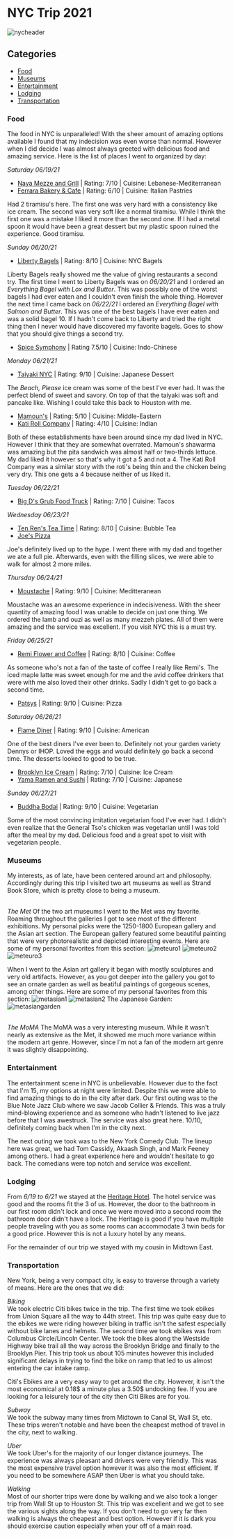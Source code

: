 # NYC Trip 2021
![nycheader](../../images/nycheader.jpg)
## Categories
- [Food](#Food)
- [Museums](#Museums)
- [Entertainment](#Entertainment)
- [Lodging](#Lodging)
- [Transportation](#Transportation)
### Food
The food in NYC is unparalleled! With the sheer amount of amazing options available I found that my indecision was even worse than normal. However when I did decide I was almost always greeted with delicious food and amazing service. Here is the list of places I went to organized by day:

*Saturday 06/19/21*
- [Naya Mezze and Grill](https://www.nayarestaurants.com/) | Rating: 7/10 | Cuisine: Lebanese-Mediterranean
- [Ferrara Bakery & Cafe](http://www.ferraranyc.com/) | Rating: 6/10 | Cuisine: Italian Pastries

Had 2 tiramisu's here. The first one was very hard with a consistency like ice cream. The second was very soft like a normal tiramisu. While I think the first one was a mistake I liked it more than the second one. If I had a metal spoon it would have been a great dessert but my plastic spoon ruined the experience. Good tiramisu.

*Sunday 06/20/21*
- [Liberty Bagels](https://libertybagelsny.com/midtown/) | Rating: 8/10 | Cuisine: NYC Bagels

Liberty Bagels really showed me the value of giving restaurants a second try. The first time I went to Liberty Bagels was on *06/20/21* and I ordered an *Everything Bagel with Lox and Butter*. This was possibly one of the worst bagels I had ever eaten and I couldn't even finish the whole thing. However the next time I came back on *06/22/21* I ordered an *Everything Bagel with Salmon and Butter*. This was one of the best bagels I have ever eaten and was a solid bagel 10. If I hadn't come back to Liberty and tried the right thing then I never would have discovered my favorite bagels. Goes to show that you should give things a second try.
- [Spice Symphony](https://www.spicesymphony.com/50th-street/) | Rating 7.5/10 | Cuisine: Indo-Chinese

*Monday 06/21/21*
- [Taiyaki NYC](https://taiyakinyc.com/) | Rating: 9/10 | Cuisine: Japanese Dessert

The *Beach, Please* ice cream was some of the best I've ever had. It was the perfect blend of sweet and savory. On top of that the taiyaki was soft and pancake like. Wishing I could take this back to Houston with me.
- [Mamoun's](https://mamouns.com/) | Rating: 5/10 | Cuisine: Middle-Eastern
- [Kati Roll Company](https://www.thekatirollcompany.com/) | Rating: 4/10 | Cuisine: Indian

Both of these establishments have been around since my dad lived in NYC. However I think that they are somewhat overrated. Mamoun's shawarma was amazing but the pita sandwich was almost half or two-thirds lettuce. My dad liked it however so that's why it got a 5 and not a 4. The Kati Roll Company was a similar story with the roti's being thin and the chicken being very dry. This one gets a 4 because neither of us liked it.

*Tuesday 06/22/21*
- [Big D's Grub Food Truck](https://bigdsgrub.com/) | Rating: 7/10 | Cuisine: Tacos

*Wednesday 06/23/21*
- [Ten Ren's Tea Time](https://www.tenren.com/index.html) | Rating: 8/10 | Cuisine: Bubble Tea
- [Joe's Pizza](http://www.joespizzanyc.com/)

Joe's definitely lived up to the hype. I went there with my dad and together we ate a full pie. Afterwards, even with the filling slices, we were able to walk for almost 2 more miles. 

*Thursday 06/24/21*
- [Moustache](https://www.moustachepitza.com/) | Rating: 9/10 | Cuisine: Meditteranean

Moustache was an awesome experience in indecisiveness. With the sheer quantity of amazing food I was unable to decide on just one thing. We ordered the lamb and ouzi as well as many mezzeh plates. All of them were amazing and the service was excellent. If you visit NYC this is a must try.

*Friday 06/25/21*
- [Remi Flower and Coffee](https://www.reminyc.com/) | Rating: 8/10 | Cuisine: Coffee

As someone who's not a fan of the taste of coffee I really like Remi's. The iced maple latte was sweet enough for me and the avid coffee drinkers that were with me also loved their other drinks. Sadly I didn't get to go back a second time.
- [Patsys](https://www.patsys.com/) | Rating: 9/10 | Cuisine: Pizza

*Saturday 06/26/21*
- [Flame Diner](https://www.theflamediner.com/Welcome.tpl) | Rating: 9/10 | Cuisine: American

One of the best diners I've ever been to. Definitely not your garden variety Dennys or IHOP. Loved the eggs and would definitely go back a second time. The desserts looked to good to be true.
- [Brooklyn Ice Cream](https://www.brooklynicecreamfactory.com/) | Rating: 7/10 | Cuisine: Ice Cream
- [Yama Ramen and Sushi](http://yamaramen.com/) | Rating: 7/10 | Cuisine: Japanese

*Sunday 06/27/21*
- [Buddha Bodai](https://www.buddha-bodai.com/) | Rating: 9/10 | Cuisine: Vegetarian

Some of the most convincing imitation vegetarian food I've ever had. I didn't even realize that the General Tso's chicken was vegetarian until I was told after the meal by my dad. Delicious food and a great spot to visit with vegetarian people.
### Museums
My interests, as of late, have been centered around art and philosophy. Accordingly during this trip I visited two art museums as well as Strand Book Store, which is pretty close to being a museum.

<br>*The Met*
Of the two art museums I went to the Met was my favorite. Roaming throughout the galleries I got to see most of the different exhibitions. My personal picks were the 1250-1800 European gallery and the Asian art section. The European gallery featured some beautiful painting that were very photorealistic and depicted interesting events. Here are some of my personal favorites from this section:
![meteuro1](../../images/meteuro/meteuro1.jpg)
![meteuro2](../../images/meteuro/meteuro2.jpg)
![meteuro3](../../images/meteuro/meteuro3.jpg)

When I went to the Asian art gallery it began with mostly sculptures and very old artifacts. However, as you got deeper into the gallery you got to see an ornate garden as well as beatiful paintings of gorgeous scenes, among other things. Here are some of my personal favorites from this section:
![metasian1](../../images/metasian/metasian1.jpg)
![metasian2](../../images/metasian/metasian2.jpg)
The Japanese Garden: 
![metasiangarden](../../images/metasian/metasiangarden.jpg)

<br> *The MoMA*
The MoMA was a very interesting museum. While it wasn't nearly as extensive as the Met, it showed me much more variance within the modern art genre. However, since I'm not a fan of the modern art genre it was slightly disappointing.

### Entertainment
The entertainment scene in NYC is unbelievable. However due to the fact that I'm 15, my options at night were limited. Despite this we were able to find amazing things to do in the city after dark. Our first outing was to the Blue Note Jazz Club where we saw Jacob Collier & Friends. This was a truly mind-blowing experience and as someone who hadn't listened to live jazz before that I was awestruck. The service was also great here. 10/10, definitely coming back when I'm in the city next. 

The next outing we took was to the New York Comedy Club. The lineup here was great, we had Tom Cassidy, Akaash Singh, and Mark Feeney among others. I had a great experience here and wouldn't hesitate to go back. The comedians were top notch and service was excellent. 
### Lodging
From *6/19 to 6/21* we stayed at the [Heritage Hotel](https://www.heritagehotelnyc.com/). The hotel service was good and the rooms fit the 3 of us. However, the door to the bathroom in our first room didn't lock and once we were moved into a second room the bathroom door didn't have a lock. The Heritage is good if you have multiple people traveling with you as some rooms can accommodate 3 twin beds for a good price. However this is not a luxury hotel by any means. 

For the remainder of our trip we stayed with my cousin in Midtown East.
### Transportation
New York, being a very compact city, is easy to traverse through a variety of means. Here are the ones that we did:

*Biking* <br>
We took electric Citi bikes twice in the trip. The first time we took ebikes from Union Square all the way to 44th street. This trip was quite easy due to the ebikes we were riding however biking in traffic isn't the safest especially without bike lanes and helmets. The second time we took ebikes was from Columbus Circle/Lincoln Center. We took the bikes along the Westside Highway bike trail all the way across the Brooklyn Bridge and finally to the Brooklyn Pier. This trip took us about 105 minutes however this included significant delays in trying to find the bike on ramp that led to us almost entering the car intake ramp. 

Citi's Ebikes are a very easy way to get around the city. However, it isn't the most economical at 0.18$ a minute plus a 3.50$ undocking fee. If you are looking for a leisurely tour of the city then Citi Bikes are for you.

*Subway* <br>
We took the subway many times from Midtown to Canal St, Wall St, etc. These trips weren't notable and have been the cheapest method of travel in the city, next to walking.

*Uber* <br>
We took Uber's for the majority of our longer distance journeys. The experience was always pleasant and drivers were very friendly. This was the most expensive travel option however it was also the most efficient. If you need to be somewhere ASAP then Uber is what you should take.

*Walking* <br>
Most of our shorter trips were done by walking and we also took a longer trip from Wall St up to Houston St. This trip was excellent and we got to see the various sights along the way. If you don't need to go very far then walking is always the cheapest and best option. However if it is dark you should exercise caution especially when your off of a main road. 